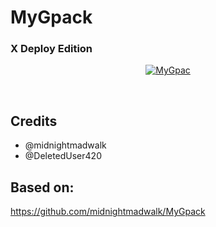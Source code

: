 # MyGpack 
### X Deploy Edition


<p align="center">
   <a href = "https://heroku.com/deploy?template=https://github.com/code-pms/DeployScript"><img src="https://www.herokucdn.com/deploy/button.svg" alt="MyGpac"> </a>
</p>
<br>

## Credits
- @midnightmadwalk
- @DeletedUser420

## Based on:
https://github.com/midnightmadwalk/MyGpack
